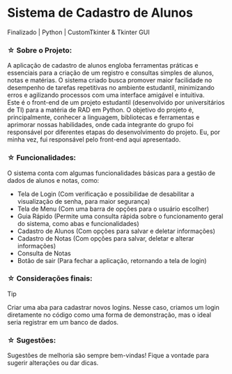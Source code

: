 # Sistema de Cadastro de Alunos
Finalizado | Python | CustomTkinter & Tkinter GUI
### ☆ Sobre o Projeto:
 A aplicação de cadastro de alunos engloba ferramentas práticas e essenciais para a criação de um registro e consultas simples de alunos, notas e matérias. O sistema criado busca promover maior facilidade no desempenho de tarefas repetitivas no ambiente estudantil, minimizando erros e agilizando processos com uma interface amigável e intuitiva.  
Este é o front-end de um projeto estudantil (desenvolvido por universitários de TI) para a matéria de RAD em Python. O objetivo do projeto é, principalmente, conhecer a linguagem, bibliotecas e ferramentas e aprimorar nossas habilidades, onde cada integrante do grupo foi responsável por diferentes etapas do desenvolvimento do projeto. Eu, por minha vez, fui responsável pelo front-end aqui apresentado.  

### ☆ Funcionalidades:
  O sistema conta com algumas funcionalidades básicas para a gestão de dados de alunos e notas, como:
  - Tela de Login (Com verificação e possibilidae de desabilitar a visualização de senha, para maior segurança)
  - Tela de Menu (Com uma barra de opções para o usuário escolher)
  - Guia Rápido (Permite uma consulta rápida sobre o funcionamento geral do sistema, como abas e funcionalidades)
  - Cadastro de Alunos (Com opções para salvar e deletar informações)
  - Cadastro de Notas (Com opções para salvar, deletar e alterar informações)
  - Consulta de Notas
  - Botão de sair (Para fechar a aplicação, retornando a tela de login)  

  ### ☆ Considerações finais:
> [!TIP]
> Criar uma aba para cadastrar novos logins. Nesse caso, criamos um login diretamente no código como uma forma de demonstração, mas o ideal seria registrar em um banco de dados.
  
### ☆ Sugestões:
Sugestões de melhoria são sempre bem-vindas! Fique a vontade para sugerir alterações ou dar dicas.
